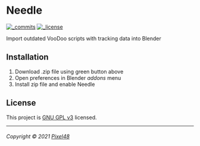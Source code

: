 # Needle
[![_commits]][develop]
[![_license]][license]

Import outdated VooDoo scripts with tracking data into Blender

## Installation
1. Download .zip file using green button above
2. Open preferences in Blender *addons* menu
3. Install zip file and enable Needle 

## License
This project is [GNU GPL v3](https://www.gnu.org/licenses/) licensed.

---
###### Copyright © 2021 [Pixel48](https://github.com/Pixel48)  


[_status]: https://img.shields.io/badge/status-not_ready-red

[_version]: https://img.shields.io/github/v/release/Pixel48/Needle?label=version
[lastRelease]: https://github.com/Pixel48/Needle/releases/latest

[_commits]:  https://img.shields.io/github/commit-activity/m/Pixel48/Needle?color=informational&logo=github
[develop]: https://github.com/Pixel48/Needle/commits/develop

[_license]: https://img.shields.io/github/license/Pixel48/Needle?color=brown
[license]: https://github.com/Pixel48/Needle/blob/master/LICENSE
